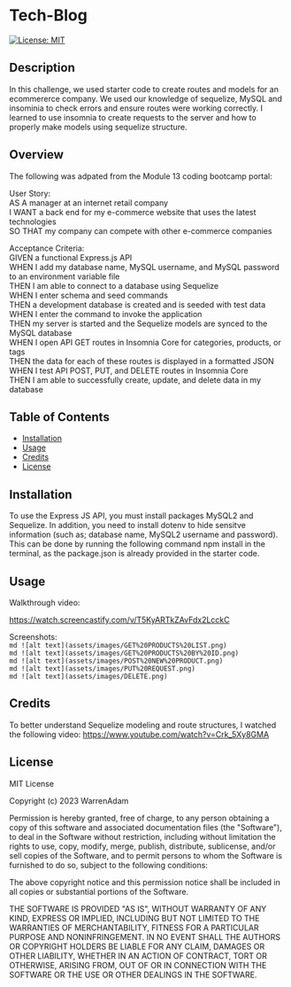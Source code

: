 # Tech-Blog
[![License: MIT](https://img.shields.io/badge/License-MIT-yellow.svg)](https://opensource.org/licenses/MIT)
## Description

In this challenge, we used starter code to create routes and models for an ecommererce company. We used our knowledge of sequelize, MySQL and insominia to check errors and ensure routes were working correctly. I learned to use insomnia to create requests to the server and how to properly make models using sequelize structure.

## Overview

The following was adpated from the Module 13 coding bootcamp portal:

User Story:<br>
AS A manager at an internet retail company<br>
I WANT a back end for my e-commerce website that uses the latest technologies<br>
SO THAT my company can compete with other e-commerce companies

Acceptance Criteria:<br>
GIVEN a functional Express.js API<br>
WHEN I add my database name, MySQL username, and MySQL password to an environment variable file<br>
THEN I am able to connect to a database using Sequelize<br>
WHEN I enter schema and seed commands<br>
THEN a development database is created and is seeded with test data<br>
WHEN I enter the command to invoke the application<br>
THEN my server is started and the Sequelize models are synced to the MySQL database<br>
WHEN I open API GET routes in Insomnia Core for categories, products, or tags<br>
THEN the data for each of these routes is displayed in a formatted JSON<br>
WHEN I test API POST, PUT, and DELETE routes in Insomnia Core<br>
THEN I am able to successfully create, update, and delete data in my database

## Table of Contents

- [Installation](#installation)
- [Usage](#usage)
- [Credits](#credits)
- [License](#license)

## Installation

To use the Express JS API, you must install packages MySQL2 and Sequelize. In addition, you need to install dotenv to hide sensitve information (such as; database name, MySQL2 username and password). This can be done by running the following command npm install in the terminal, as the package.json is already provided in the starter code.

## Usage
Walkthrough video:

https://watch.screencastify.com/v/T5KyARTkZAvFdx2LcckC

Screenshots:<br>
     ```md
    ![alt text](assets/images/GET%20PRODUCTS%20LIST.png)
    ```<br>
     ```md
    ![alt text](assets/images/GET%20PRODUCTS%20BY%20ID.png)
    ```<br>
     ```md
    ![alt text](assets/images/POST%20NEW%20PRODUCT.png)
    ```<br>
    ```md
    ![alt text](assets/images/PUT%20REQUEST.png)
    ```<br>
    ```md
    ![alt text](assets/images/DELETE.png)
    ```<br>


## Credits
To better understand Sequelize modeling and route structures, I watched the following video: https://www.youtube.com/watch?v=Crk_5Xy8GMA

## License

MIT License

Copyright (c) 2023 WarrenAdam

Permission is hereby granted, free of charge, to any person obtaining a copy
of this software and associated documentation files (the "Software"), to deal
in the Software without restriction, including without limitation the rights
to use, copy, modify, merge, publish, distribute, sublicense, and/or sell
copies of the Software, and to permit persons to whom the Software is
furnished to do so, subject to the following conditions:

The above copyright notice and this permission notice shall be included in all
copies or substantial portions of the Software.

THE SOFTWARE IS PROVIDED "AS IS", WITHOUT WARRANTY OF ANY KIND, EXPRESS OR
IMPLIED, INCLUDING BUT NOT LIMITED TO THE WARRANTIES OF MERCHANTABILITY,
FITNESS FOR A PARTICULAR PURPOSE AND NONINFRINGEMENT. IN NO EVENT SHALL THE
AUTHORS OR COPYRIGHT HOLDERS BE LIABLE FOR ANY CLAIM, DAMAGES OR OTHER
LIABILITY, WHETHER IN AN ACTION OF CONTRACT, TORT OR OTHERWISE, ARISING FROM,
OUT OF OR IN CONNECTION WITH THE SOFTWARE OR THE USE OR OTHER DEALINGS IN THE
SOFTWARE.